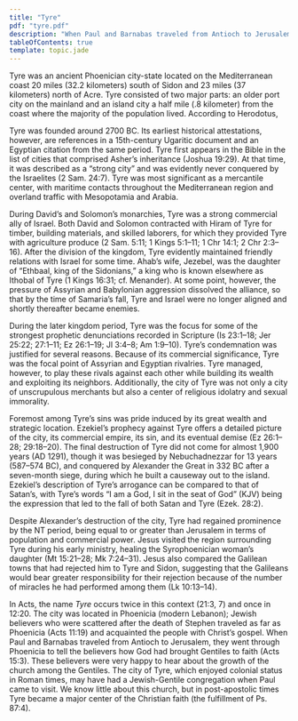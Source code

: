```yaml
---
title: "Tyre"
pdf: "tyre.pdf"
description: "When Paul and Barnabas traveled from Antioch to Jerusalem, they went through Phoenicia to tell the believers how God had brought Gentiles to faith (Acts 15:3)."
tableOfContents: true
template: topic.jade
---
```


Tyre was an ancient Phoenician city-state located on the Mediterranean
coast 20 miles (32.2 kilometers) south of Sidon and 23 miles (37
kilometers) north of Acre. Tyre consisted of two major parts: an older
port city on the mainland and an island city a half mile (.8 kilometer)
from the coast where the majority of the population lived. According to
Herodotus,

Tyre was founded around 2700 BC. Its earliest historical attestations,
however, are references in a 15th-century Ugaritic document and an
Egyptian citation from the same period. Tyre first appears in the Bible
in the list of cities that comprised Asher’s inheritance (Joshua 19:29).
At that time, it was described as a “strong city” and was evidently
never conquered by the Israelites (2 Sam. 24:7). Tyre was most
significant as a mercantile center, with maritime contacts throughout
the Mediterranean region and overland traffic with Mesopotamia and
Arabia.

During David’s and Solomon’s monarchies, Tyre was a strong commercial
ally of Israel. Both David and Solomon contracted with Hiram of Tyre for
timber, building materials, and skilled laborers, for which they
provided Tyre with agriculture produce (2 Sam. 5:11; 1 Kings 5:1–11; 1
Chr 14:1; 2 Chr 2:3–16). After the division of the kingdom, Tyre
evidently maintained friendly relations with Israel for some time.
Ahab’s wife, Jezebel, was the daughter of “Ethbaal, king of the
Sidonians,” a king who is known elsewhere as Ithobal of Tyre (1 Kings
16:31; cf. Menander). At some point, however, the pressure of Assyrian
and Babylonian aggression dissolved the alliance, so that by the time of
Samaria’s fall, Tyre and Israel were no longer aligned and shortly
thereafter became enemies.

During the later kingdom period, Tyre was the focus for some of the
strongest prophetic denunciations recorded in Scripture (Is 23:1–18; Jer
25:22; 27:1–11; Ez 26:1–19; Jl 3:4–8; Am 1:9–10). Tyre’s condemnation
was justified for several reasons. Because of its commercial
significance, Tyre was the focal point of Assyrian and Egyptian
rivalries. Tyre managed, however, to play these rivals against each
other while building its wealth and exploiting its neighbors.
Additionally, the city of Tyre was not only a city of unscrupulous
merchants but also a center of religious idolatry and sexual immorality.

Foremost among Tyre’s sins was pride induced by its great wealth and
strategic location. Ezekiel’s prophecy against Tyre offers a detailed
picture of the city, its commercial empire, its sin, and its eventual
demise (Ez 26:1–28; 29:18–20). The final destruction of Tyre did not
come for almost 1,900 years (AD 1291), though it was besieged by
Nebuchadnezzar for 13 years (587–574 BC), and conquered by Alexander the
Great in 332 BC after a seven-month siege, during which he built a
causeway out to the island. Ezekiel’s description of Tyre’s arrogance
can be compared to that of Satan’s, with Tyre’s words “I am a God, I sit
in the seat of God” (KJV) being the expression that led to the fall of
both Satan and Tyre (Ezek. 28:2).

Despite Alexander’s destruction of the city, Tyre had regained
prominence by the NT period, being equal to or greater than Jerusalem in
terms of population and commercial power. Jesus visited the region
surrounding Tyre during his early ministry, healing the Syrophoenician
woman’s daughter (Mt 15:21–28; Mk 7:24–31). Jesus also compared the
Galilean towns that had rejected him to Tyre and Sidon, suggesting that
the Galileans would bear greater responsibility for their rejection
because of the number of miracles he had performed among them (Lk
10:13–14).

In Acts, the name *Tyre* occurs twice in this context (21:3, 7) and once
in 12:20. The city was located in Phoenicia (modern Lebanon); Jewish
believers who were scattered after the death of Stephen traveled as far
as Phoenicia (Acts 11:19) and acquainted the people with Christ’s
gospel. When Paul and Barnabas traveled from Antioch to Jerusalem, they
went through Phoenicia to tell the believers how God had brought
Gentiles to faith (Acts 15:3). These believers were very happy to hear
about the growth of the church among the Gentiles. The city of Tyre,
which enjoyed colonial status in Roman times, may have had a
Jewish-Gentile congregation when Paul came to visit. We know little
about this church, but in post-apostolic times Tyre became a major
center of the Christian faith (the fulfillment of Ps. 87:4).

